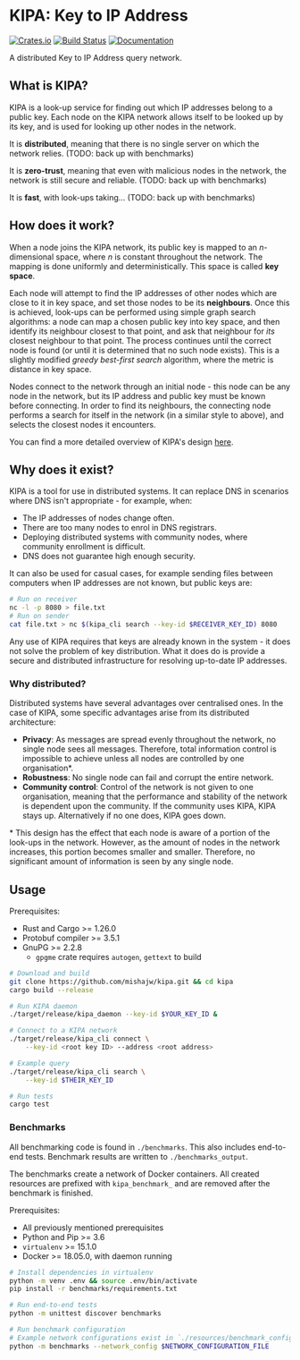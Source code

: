 # KIPA: Key to IP Address

[![Crates.io](https://img.shields.io/crates/v/kipa.svg)](https://crates.io/crates/kipa)
[![Build Status](https://drone.spritsail.io/api/badges/mishajw/kipa/status.svg)](https://drone.spritsail.io/mishajw/kipa)
[![Documentation](https://docs.rs/kipa/badge.svg)](https://docs.rs/kipa/)

A distributed Key to IP Address query network.

## What is KIPA?

KIPA is a look-up service for finding out which IP addresses belong to a public
key. Each node on the KIPA network allows itself to be looked up by its key, and
is used for looking up other nodes in the network.

It is **distributed**, meaning that there is no single server on which the
network relies. (TODO: back up with benchmarks)

It is **zero-trust**, meaning that even with malicious nodes in the network, the
network is still secure and reliable. (TODO: back up with benchmarks)

It is **fast**, with look-ups taking... (TODO: back up with benchmarks)

## How does it work?

When a node joins the KIPA network, its public key is mapped to an
_n_-dimensional space, where _n_ is constant throughout the network. The mapping
is done uniformly and deterministically. This space is called **key space**.

Each node will attempt to find the IP addresses of other nodes which are close
to it in key space, and set those nodes to be its **neighbours**. Once this is
achieved, look-ups can be performed using simple graph search algorithms: a node
can map a chosen public key into key space, and then identify its neighbour
closest to that point, and ask that neighbour for _its_ closest neighbour to
that point. The process continues until the correct node is found (or until it
is determined that no such node exists). This is a slightly modified _greedy
best-first search_ algorithm, where the metric is distance in key space.

Nodes connect to the network through an initial node - this node can be any node
in the network, but its IP address and public key must be known before
connecting. In order to find its neighbours, the connecting node performs a
search for itself in the network (in a similar style to above), and selects the
closest nodes it encounters.

You can find a more detailed overview of KIPA's design
[here](./docs/design.md).

## Why does it exist?

KIPA is a tool for use in distributed systems. It can replace DNS in scenarios
where DNS isn't appropriate - for example, when:
- The IP addresses of nodes change often.
- There are too many nodes to enrol in DNS registrars.
- Deploying distributed systems with community nodes, where community enrollment
  is difficult.
- DNS does not guarantee high enough security.

It can also be used for casual cases, for example sending files between
computers when IP addresses are not known, but public keys are:
```bash
# Run on receiver
nc -l -p 8080 > file.txt
# Run on sender
cat file.txt > nc $(kipa_cli search --key-id $RECEIVER_KEY_ID) 8080
```

Any use of KIPA requires that keys are already known in the system - it does
not solve the problem of key distribution. What it does do is provide a secure
and distributed infrastructure for resolving up-to-date IP addresses.

### Why distributed?

Distributed systems have several advantages over centralised ones. In the case
of KIPA, some specific advantages arise from its distributed architecture:
- **Privacy**: As messages are spread evenly throughout the network, no single
  node sees all messages. Therefore, total information control is impossible to
  achieve unless all nodes are controlled by one organisation\*.
- **Robustness**: No single node can fail and corrupt the entire network.
- **Community control**: Control of the network is not given to one
  organisation, meaning that the performance and stability of the network is
  dependent upon the community. If the community uses KIPA, KIPA stays up.
  Alternatively if no one does, KIPA goes down.

\* This design has the effect that each node is aware of a portion of the
look-ups in the network. However, as the amount of nodes in the network
increases, this portion becomes smaller and smaller. Therefore, no significant
amount of information is seen by any single node.

## Usage

Prerequisites:
- Rust and Cargo >= 1.26.0
- Protobuf compiler >= 3.5.1
- GnuPG >= 2.2.8
  - `gpgme` crate requires `autogen`, `gettext` to build

```bash
# Download and build
git clone https://github.com/mishajw/kipa.git && cd kipa
cargo build --release

# Run KIPA daemon
./target/release/kipa_daemon --key-id $YOUR_KEY_ID &

# Connect to a KIPA network
./target/release/kipa_cli connect \
    --key-id <root key ID> --address <root address>

# Example query
./target/release/kipa_cli search \
    --key-id $THEIR_KEY_ID

# Run tests
cargo test
```

### Benchmarks
All benchmarking code is found in `./benchmarks`. This also includes end-to-end
tests. Benchmark results are written to `./benchmarks_output`.

The benchmarks create a network of Docker containers. All created resources are
prefixed with `kipa_benchmark_` and are removed after the benchmark is
finished.

Prerequisites:
- All previously mentioned prerequisites
- Python and Pip >= 3.6
- `virtualenv` >= 15.1.0
- Docker >= 18.05.0, with daemon running

```bash
# Install dependencies in virtualenv
python -m venv .env && source .env/bin/activate
pip install -r benchmarks/requirements.txt

# Run end-to-end tests
python -m unittest discover benchmarks

# Run benchmark configuration
# Example network configurations exist in `./resources/benchmark_configs/`
python -m benchmarks --network_config $NETWORK_CONFIGURATION_FILE
```
